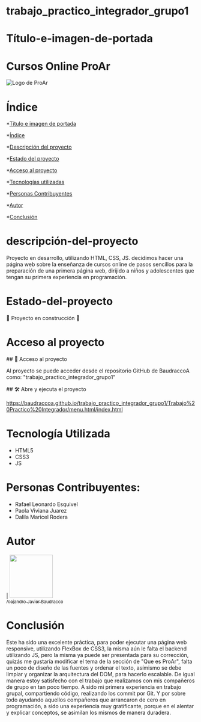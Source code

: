 # trabajo_practico_integrador_grupo1
# Título-e-imagen-de-portada

<h1 align:"center">Cursos Online ProAr</h1>

![Logo de ProAr](https://user-images.githubusercontent.com/105230509/231323418-7e970cde-28d8-4160-acfd-3b3576c969a0.png)


# Índice

*[Título e imagen de portada](#Título-e-imagen-de-portada)

*[Índice](#índice)

*[Descripción del proyecto](#descripción-del-proyecto)

*[Estado del proyecto](#Estado-del-proyecto)

*[Acceso al proyecto](#acceso-proyecto)

*[Tecnologías utilizadas](#tecnologías-utilizadas)

*[Personas Contribuyentes](#personas-contribuyentes)

*[Autor](#autor)

*[Conclusión](#conclusión)

# descripción-del-proyecto
<p> Proyecto en desarrollo, utilizando HTML, CSS, JS. decidimos hacer una página web sobre la enseñanza de cursos
online de pasos sencillos para la preparación de una primera página web, dirijido a niños y adolescentes que tengan su 
primera experiencia en programación.</p>

# Estado-del-proyecto

:construction: Proyecto en construcción :construction:

# Acceso al proyecto

\## 📁 Acceso al proyecto

<p> Al proyecto se puede acceder desde el repositorio GitHub de BaudraccoA como: "trabajo_practico_integrador_grupo1"</p> 

\## 🛠️ Abre y ejecuta el proyecto

https://baudraccoa.github.io/trabajo_practico_integrador_grupo1/Trabajo%20Practico%20Integrador/menu.html/index.html


# Tecnología Utilizada
<ul>
<li>HTML5</li>
<li>CSS3</li>
<li>JS</li>
</ul>

# Personas Contribuyentes:
<ul>
<li>Rafael Leonardo Esquivel</li>
<li>Paola Viviana Juarez</li>
<li>Dalila Maricel Rodera</li>
</ul>

# Autor

| [<img src="https://user-images.githubusercontent.com/105230509/231328578-9da49d64-7712-4577-b01a-de958de2812f.jpg" width=115><br><sub>Alejandro Javier Baudracco</sub>](https://github.com/BaudraccoA)

# Conclusión

<p> Este ha sido una excelente práctica, para poder ejecutar una página web responsive, utilizando FlexBox de CSS3, la misma aún le falta el backend utilizando JS, pero 
la misma ya puede ser presentada para su corrección, quizás me gustaría modificar el tema de la sección de "Que es ProAr", falta un poco de diseño de las fuentes y ordenar 
el texto, asímismo se debe limpiar y organizar la arquitectura del DOM, para hacerlo escalable. De igual manera estoy satisfecho con el trabajo que realizamos con mis compañeros
de grupo en tan poco tiempo. A sido mi primera experiencia en trabajo grupal, compartiendo código, realizando los commit por Git. Y por sobre todo ayudando aquellos compañeros
que arrancaron de cero en programación, a sido una experiencia muy gratificante, porque en el alentar y explicar conceptos, se asimilan los mismos de manera duradera.</p>

 
